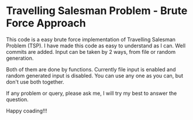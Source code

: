 # Travelling Salesman Problem - Brute Force Approach
This code is a easy brute force implementation of Travelling Salesman Problem (TSP).
I have made this code as easy to understand as I can. Well commits are added.
Input can be taken by 2 ways, from file or random generation.

Both of them are done by functions. Currently file input is enabled and random generated input is disabled.
You can use any one as you can, but don't use both together.

If any problem or query, please ask me, I will try my best to answer the question.

Happy coading!!!
